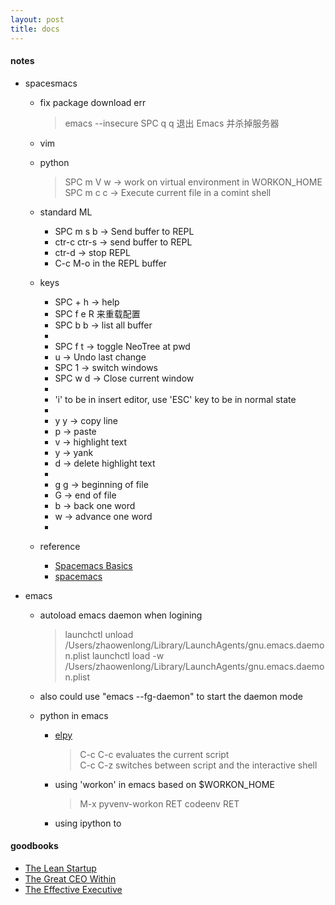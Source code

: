 ```yaml
---
layout: post
title: docs
---
```


#### notes

* spacesmacs
  - fix package download err
    > emacs --insecure
    > SPC q q 退出 Emacs 并杀掉服务器

  - vim

  - python
    > SPC m V w -> work on virtual environment in WORKON_HOME  
    > SPC m c c -> Execute current file in a comint shell  

  - standard ML
    + SPC m s b -> Send buffer to REPL
    + ctr-c ctr-s -> send buffer to REPL
    + ctr-d -> stop REPL
    + C-c M-o in the REPL buffer

  - keys
    + SPC + h -> help
    + SPC f e R 来重载配置
    + SPC b b -> list all buffer
    +
    + SPC f t -> toggle NeoTree at pwd
    + u -> Undo last change
    + SPC 1   -> switch windows
    + SPC w d -> Close current window
    +
    + 'i' to be in insert editor, use 'ESC' key to be in normal state
    +
    + y y -> copy line
    + p -> paste  
    + v -> highlight text  
    + y -> yank 
    + d -> delete highlight text  
    + 
    + g g -> beginning of file
    + G   -> end of file  
    + b -> back one word
    + w -> advance one word 
    + 
  - reference
    + [Spacemacs Basics](https://search-and-deploy.gitlab.io/cheat-sheets/spacemacs-basics/)
    + [spacemacs](https://wiki.archlinux.org/index.php/Spacemacs#Install_Spacemacs)

* emacs
  - autoload emacs daemon when logining
    > launchctl unload /Users/zhaowenlong/Library/LaunchAgents/gnu.emacs.daemon.plist
    > launchctl load -w /Users/zhaowenlong/Library/LaunchAgents/gnu.emacs.daemon.plist

  -  also could use "emacs --fg-daemon" to start the daemon mode

  - python in emacs
    + [elpy](https://elpy.readthedocs.io/en/latest/index.html)
      > C-c C-c evaluates the current script  
      > C-c C-z switches between script and the interactive shell  

    + using 'workon' in emacs based on $WORKON_HOME
      > M-x pyvenv-workon RET codeenv RET
    + using ipython to

#### goodbooks
* [The Lean Startup](https://www.amazon.com/Lean-Startup-Entrepreneurs-Continuous-Innovation/dp/B005MM7HY8/ref=sr_1_1?crid=SVIK2EFUKTBZ&dchild=1&keywords=the+lean+startup&qid=1588064286&sprefix=the+lean+startup%2Caps%2C330&sr=8-1)
* [The Great CEO Within](https://www.goodreads.com/book/show/48691943-the-great-ceo-within)
* [The Effective Executive](https://www.goodreads.com/book/show/48019.The_Effective_Executive?ac=1&from_search=true&qid=76WiM1JVBT&rank=1)
